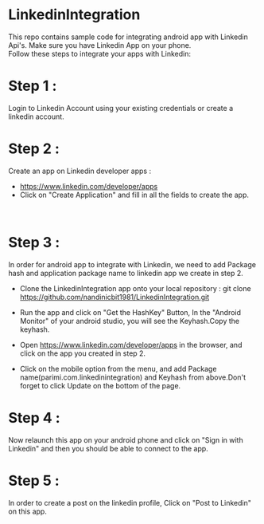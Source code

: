 # LinkedinIntegration

This repo contains sample code for integrating android app with Linkedin Api's. Make sure you have Linkedin App on your phone.
<br />
Follow these steps to integrate your apps with Linkedin:
<br />
# Step 1 :<br />
Login to Linkedin Account using your existing credentials or create a linkedin account.
<br />

# Step 2 :<br />
Create an app on Linkedin developer apps : 
   -  https://www.linkedin.com/developer/apps
   -  Click on "Create Application" and fill in all the fields to create the app.
<br />

# Step 3 :<br />
In order for android app to integrate with Linkedin, we need to add Package hash and application package name to linkedin app
we create in step 2.
<br />
   - Clone the LinkedinIntegration app onto your local repository : 
            git clone https://github.com/nandinicbit1981/LinkedinIntegration.git
   - Run the app and click on "Get the HashKey" Button, In the "Android Monitor" of your android studio, you will see the 
   Keyhash.Copy the keyhash.
   
   - Open https://www.linkedin.com/developer/apps in the browser, and click on the app you created in step 2.
   
   - Click on the mobile option from the menu, and add Package name(parimi.com.linkedinintegration) and Keyhash from above.Don't 
   forget to click Update on the bottom of the page.
   
# Step 4 : <br />
Now relaunch this app on your android phone and click on "Sign in with Linkedin" and then you should be able to connect to the app.

# Step 5 :<br />
In order to create a post on the linkedin profile, Click on "Post to Linkedin" on this app.
